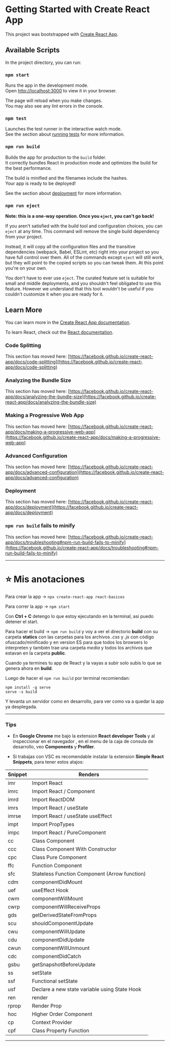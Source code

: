 # Getting Started with Create React App

This project was bootstrapped with [Create React App](https://github.com/facebook/create-react-app).

## Available Scripts

In the project directory, you can run:

### `npm start`

Runs the app in the development mode.\
Open [http://localhost:3000](http://localhost:3000) to view it in your browser.

The page will reload when you make changes.\
You may also see any lint errors in the console.

### `npm test`

Launches the test runner in the interactive watch mode.\
See the section about [running tests](https://facebook.github.io/create-react-app/docs/running-tests) for more information.

### `npm run build`

Builds the app for production to the `build` folder.\
It correctly bundles React in production mode and optimizes the build for the best performance.

The build is minified and the filenames include the hashes.\
Your app is ready to be deployed!

See the section about [deployment](https://facebook.github.io/create-react-app/docs/deployment) for more information.

### `npm run eject`

**Note: this is a one-way operation. Once you `eject`, you can't go back!**

If you aren't satisfied with the build tool and configuration choices, you can `eject` at any time. This command will remove the single build dependency from your project.

Instead, it will copy all the configuration files and the transitive dependencies (webpack, Babel, ESLint, etc) right into your project so you have full control over them. All of the commands except `eject` will still work, but they will point to the copied scripts so you can tweak them. At this point you're on your own.

You don't have to ever use `eject`. The curated feature set is suitable for small and middle deployments, and you shouldn't feel obligated to use this feature. However we understand that this tool wouldn't be useful if you couldn't customize it when you are ready for it.

## Learn More

You can learn more in the [Create React App documentation](https://facebook.github.io/create-react-app/docs/getting-started).

To learn React, check out the [React documentation](https://reactjs.org/).

### Code Splitting

This section has moved here: [https://facebook.github.io/create-react-app/docs/code-splitting](https://facebook.github.io/create-react-app/docs/code-splitting)

### Analyzing the Bundle Size

This section has moved here: [https://facebook.github.io/create-react-app/docs/analyzing-the-bundle-size](https://facebook.github.io/create-react-app/docs/analyzing-the-bundle-size)

### Making a Progressive Web App

This section has moved here: [https://facebook.github.io/create-react-app/docs/making-a-progressive-web-app](https://facebook.github.io/create-react-app/docs/making-a-progressive-web-app)

### Advanced Configuration

This section has moved here: [https://facebook.github.io/create-react-app/docs/advanced-configuration](https://facebook.github.io/create-react-app/docs/advanced-configuration)

### Deployment

This section has moved here: [https://facebook.github.io/create-react-app/docs/deployment](https://facebook.github.io/create-react-app/docs/deployment)

### `npm run build` fails to minify

This section has moved here: [https://facebook.github.io/create-react-app/docs/troubleshooting#npm-run-build-fails-to-minify](https://facebook.github.io/create-react-app/docs/troubleshooting#npm-run-build-fails-to-minify)


---

# :star: Mis anotaciones

Para crear la app -> ```npx create-react-app react-basicos```

Para correr la app -> ```npm start```

Con **Ctrl + C** detengo lo que estoy ejecutando en la terminal, asi puedo detener el start.

Para hacer el build -> ```npm run build``` y voy a ver el directorio **build** con su carpeta **statics** con las carpetas para los archivos *.css* y *.js* con código ofuscado/minificado y en version ES para que todos los browsers lo interpreten y también trae una carpeta *media* y todos los archivos que estavan en la carpeta **public**.

Cuando ya termines tu app de React y la vayas a subir solo subis lo que se genera ahora en **build**.

Luego de hacer el ```npm run build``` por terminal recomiendan:

```
npm install -g serve
serve -s build
```

Y levanta un servidor como en desarrollo, para ver como va a quedar la app ya desplegada.


---

### Tips

- En **Google Chrome** me bajo la extension **React developer Tools** y al inspeccionar en el navegador , en el menu de la caja de consula de desarrollo, veo **Components** y **Profiler**.

- Si trabajas con VSC es recomendable instalar la extension **Simple React Snippets**, para tener estos atajos:

|Snippet	| Renders |
| ------- | ------- |
| imr	| Import React |
| imrc	| Import React / Component |
| imrd	| Import ReactDOM |
| imrs	| Import React / useState |
| imrse	| Import React / useState useEffect |
| impt	| Import PropTypes |
| impc	| Import React / PureComponent |
| cc	| Class Component |
| ccc	| Class Component With Constructor |
| cpc	| Class Pure Component |
| ffc	| Function Component |
| sfc	| Stateless Function Component (Arrow function) |
| cdm	| componentDidMount |
| uef	| useEffect Hook |
| cwm	| componentWillMount |
| cwrp	| componentWillReceiveProps |
| gds	| getDerivedStateFromProps |
| scu	| shouldComponentUpdate |
| cwu	| componentWillUpdate |
| cdu	| componentDidUpdate |
| cwun	| componentWillUnmount |
| cdc	| componentDidCatch |
| gsbu	| getSnapshotBeforeUpdate |
| ss	| setState |
| ssf	| Functional setState |
| usf	| Declare a new state variable using State Hook |
| ren	| render |
| rprop	| Render Prop |
| hoc	| Higher Order Component |
| cp	| Context Provider |
| cpf	| Class Property Function |

---